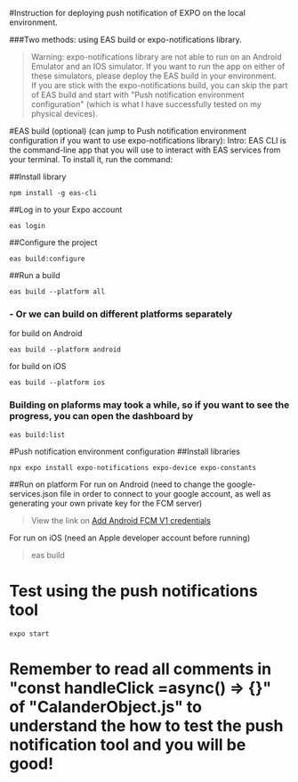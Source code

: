 #Instruction for deploying push notification of EXPO on the local environment.

###Two methods: using EAS build or expo-notifications library.

> Warning: expo-notifications library are not able to run on an Android Emulator and an IOS simulator.
> If you want to run the app on either of these simulators, please deploy the EAS build in your environment.  
> If you are stick with the expo-notifications build, you can skip the part of EAS build and start with
> "Push notification environment configuration" (which is what I have successfully tested on my physical devices).

#EAS build (optional) (can jump to Push notification environment configuration if you want to use expo-notifications library):
Intro: EAS CLI is the command-line app that you will use to interact with EAS services from your terminal. To install it, run the command:

##Install library

```
npm install -g eas-cli
```

##Log in to your Expo account

```
eas login
```

##Configure the project

```
eas build:configure
```

##Run a build

```
eas build --platform all
```

### - Or we can build on different platforms separately

for build on Android

```
eas build --platform android
```

for build on iOS

```
eas build --platform ios
```

### Building on plaforms may took a while, so if you want to see the progress, you can open the dashboard by

```
eas build:list
```

#Push notification environment configuration
##Install libraries

```
npx expo install expo-notifications expo-device expo-constants
```

##Run on platform
For run on Android (need to change the google-services.json file in order to connect to your google account, as well as
generating your own private key for the FCM server)

> View the link on [Add Android FCM V1 credentials](https://docs.expo.dev/push-notifications/fcm-credentials)

For run on iOS (need an Apple developer account before running)

> eas build

# Test using the push notifications tool

```
expo start
```

# Remember to read all comments in "const handleClick =async() => {}" of "CalanderObject.js" to understand the how to test the push notification tool and you will be good!
